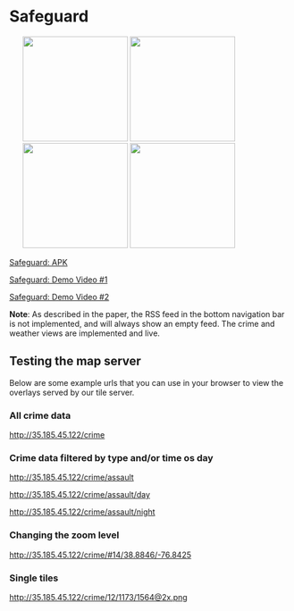 # Safeguard

<ol >
<img src="https://github.com/eekowal/Safeguard/blob/master/screenshots/screenshot--5.jpg" width="188"/>
<img src="https://github.com/eekowal/Safeguard/blob/master/screenshots/screenshot--2.jpg" width="188"/>
<img src="https://github.com/eekowal/Safeguard/blob/master/screenshots/screenshot--3.jpg" width="188"/>
<img src="https://github.com/eekowal/Safeguard/blob/master/screenshots/screenshot--4.jpg" width="188"/>
</ol>

[Safeguard: APK](https://github.com/eekowal/Safeguard/blob/master/safeguard-debug.apk)

[Safeguard: Demo Video #1](https://vimeo.com/217745646)

[Safeguard: Demo Video #2](https://vimeo.com/217745744)


**Note**: As described in the paper, the RSS feed in the bottom navigation bar is not implemented, and will always show an empty feed. The crime and weather views are implemented and live. 


## Testing the map server
Below are some example urls that you can use in your browser to view the overlays served by our tile server. 

### All crime data
http://35.185.45.122/crime

### Crime data filtered by type and/or time os day

http://35.185.45.122/crime/assault

http://35.185.45.122/crime/assault/day

http://35.185.45.122/crime/assault/night

### Changing the zoom level
http://35.185.45.122/crime/#14/38.8846/-76.8425

### Single tiles
http://35.185.45.122/crime/12/1173/1564@2x.png

